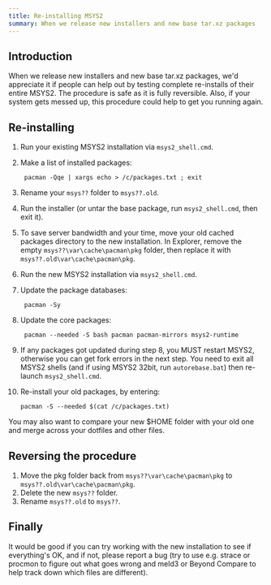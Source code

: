 ```yaml
---
title: Re-installing MSYS2
summary: When we release new installers and new base tar.xz packages
---
```

Introduction
------------

When we release new installers and new base tar.xz packages, we'd appreciate it if people can help out by testing complete re-installs of their entire MSYS2. The procedure is safe as it is fully reversible. Also, if your system gets messed up, this procedure could help to get you running again.

Re-installing
-------------

1. Run your existing MSYS2 installation via `msys2_shell.cmd`.

2. Make a list of installed packages:

        pacman -Qqe | xargs echo > /c/packages.txt ; exit

3. Rename your `msys??` folder to `msys??.old`.

4. Run the installer (or untar the base package, run `msys2_shell.cmd`, then exit it).

5. To save server bandwidth and your time, move your old cached packages directory to the new installation. In Explorer, remove the empty `msys??\var\cache\pacman\pkg` folder, then replace it with `msys??.old\var\cache\pacman\pkg`.

6. Run the new MSYS2 installation via `msys2_shell.cmd`.

7. Update the package databases:

        pacman -Sy

8. Update the core packages:

        pacman --needed -S bash pacman pacman-mirrors msys2-runtime

9. If any packages got updated during step 8, you MUST restart MSYS2, otherwise you can get fork errors in the next step. You need to exit all MSYS2 shells (and if using MSYS2 32bit, run `autorebase.bat`) then re-launch `msys2_shell.cmd`.

10. Re-install your old packages, by entering:

        pacman -S --needed $(cat /c/packages.txt)

You may also want to compare your new $HOME folder with your old one and merge across your dotfiles and other files.

Reversing the procedure
-----------------------

1. Move the pkg folder back from `msys??\var\cache\pacman\pkg` to `msys??.old\var\cache\pacman\pkg`.
2. Delete the new `msys??` folder.
3. Rename `msys??.old` to `msys??`.

Finally
-------

It would be good if you can try working with the new installation to see if everything's OK, and if not, please report a bug (try to use e.g. strace or procmon to figure out what goes wrong and meld3 or Beyond Compare to help track down which files are different).
